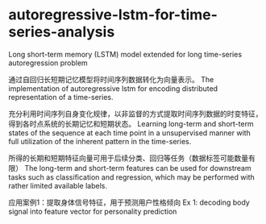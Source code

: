 # autoregressive-lstm-for-time-series-analysis
Long short-term memory (LSTM) model extended for long time-series autoregression problem

通过自回归长短期记忆模型将时间序列数据转化为向量表示。
The implementation of autoregressive lstm for encoding distributed representation of a time-series.

充分利用时间序列自身变化规律，以非监督的方式提取时间序列数据的时变特征，得到各时点系统的长期记忆和短期状态。
Learning long-term and short-term states of the sequence at each time point in a unsupervised manner with full utilization of the inherent pattern in the time-series.

所得的长期和短期特征向量可用于后续分类、回归等任务（数据标签可能数量有限）
The long-term and short-term features can be used for downstream tasks such as classification and regression, which may be performed with rather limited available labels.

应用案例1：提取身体信号特征，用于预测用户性格倾向
Ex 1: decoding body signal into feature vector for personality prediction




